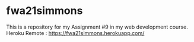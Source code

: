 # fwa21simmons

This is a repository for my Assignment #9 in my web development course.
Heroku Remote : https://fwa21simmons.herokuapp.com/
